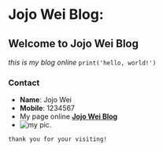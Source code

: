 # Jojo Wei Blog: 

## Welcome to Jojo Wei Blog

_this is my blog online_ 
`print('hello, world!')`

### Contact
- **Name**: Jojo Wei
- **Mobile**: 1234567
- My page online [**Jojo Wei Blog**](https://jojowei.github.io/) 
- ![my pic](https://jojowei.github.io/img/jojo.jpg).

```markdown
thank you for your visiting!
```
